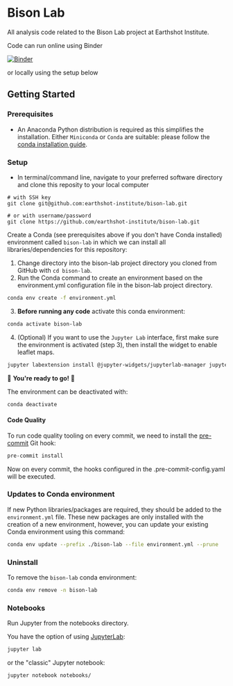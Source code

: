 # Bison Lab

All analysis code related to the Bison Lab project at Earthshot Institute.

Code can run online using Binder

[![Binder](https://mybinder.org/badge_logo.svg)](https://mybinder.org/v2/gh/earthshot-institute/bison-lab/main)

or locally using the setup below

## Getting Started

### Prerequisites
* An Anaconda Python distribution is required as this simplifies the installation. Either `Miniconda` or `Conda` are suitable: please follow the [conda installation guide](https://docs.conda.io/projects/conda/en/latest/user-guide/install/index.html).

### Setup

* In terminal/command line, navigate to your preferred software directory and clone this reposity to your local computer

```
# with SSH key
git clone git@github.com:earthshot-institute/bison-lab.git

# or with username/password
git clone https://github.com/earthshot-institute/bison-lab.git
```

Create a Conda (see prerequisites above if you don't have Conda installed) environment called `bison-lab` in which we can install all libraries/dependencies for this repository:

1. Change directory into the bison-lab project directory you cloned from GitHub with `cd bison-lab`.
2. Run the Conda command to create an environment based on the environment.yml configuration file in the bison-lab project directory.
```bash
conda env create -f environment.yml
````

3. **Before running any code** activate this conda environment:

```bash
conda activate bison-lab
```

4. (Optional) If you want to use the `Jupyter Lab` interface, first make sure the environment is activated (step 3), then install the widget to enable leaflet maps.
```bash
jupyter labextension install @jupyter-widgets/jupyterlab-manager jupyter-leaflet
```

:tada: **You're ready to go!** :tada:

The environment can be deactivated with:

```bash
conda deactivate
```

#### Code Quality

To run code quality tooling on every commit, we need to install the [pre-commit](https://pre-commit.com) Git hook:

```bash
pre-commit install
```

Now on every commit, the hooks configured in the .pre-commit-config.yaml will be executed.

### Updates to Conda environment

If new Python libraries/packages are required, they should be added to the `environment.yml` file. These new packages are only installed with the creation of a new environment, however, you can update your existing Conda environment using this command:

```bash
conda env update --prefix ./bison-lab --file environment.yml --prune
```

### Uninstall

To remove the `bison-lab` conda environment:

```bash
conda env remove -n bison-lab
```

### Notebooks

Run Jupyter from the notebooks directory.

You have the option of using [JupyterLab](https://jupyterlab.readthedocs.io/en/stable/index.html):

```bash
jupyter lab
```

or the "classic" Jupyter notebook:

```bash
jupyter notebook notebooks/
```
